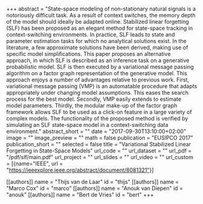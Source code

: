 +++
abstract = "State-space modeling of non-stationary natural signals is a notoriously difficult task. As a result of context switches, the memory depth of the model should ideally be adapted online. Stabilized linear forgetting (SLF) has been proposed as an elegant method for state-space tracking in context-switching environments. In practice, SLF leads to state and parameter estimation tasks for which no analytical solutions exist. In the literature, a few approximate solutions have been derived, making use of specific model simplifications. This paper proposes an alternative approach, in which SLF is described as an inference task on a generative probabilistic model. SLF is then executed by a variational message passing algorithm on a factor graph representation of the generative model. This approach enjoys a number of advantages relative to previous work. First, variational message passing (VMP) is an automatable procedure that adapts appropriately under changing model assumptions. This eases the search process for the best model. Secondly, VMP easily extends to estimate model parameters. Thirdly, the modular make-up of the factor graph framework allows SLF to be used as a click-on feature in a large variety of complex models. The functionality of the proposed method is verified by simulating an SLF state-space model in a context-switching data environment."
abstract_short = ""
date = "2017-09-30T13:10:00+02:00"
image = ""
image_preview = ""
math = false
publication = "EUSIPCO 2017"
publication_short = ""
selected = false
title = "Variational Stabilized Linear Forgetting in State-Space Models"
url_code = ""
url_dataset = ""
url_pdf = "/pdf/slf/main.pdf"
url_project = ""
url_slides = ""
url_video = ""
url_custom = [{name="IEEE", url = "https://ieeexplore.ieee.org/abstract/document/8081321"}]

[[authors]]
    name = "Thijs van de Laar"
    id = "thijs"
[[authors]]
    name = "Marco Cox"
    id = "marco"
[[authors]]
    name = "Anouk van Diepen"
    id = "anouk"
[[authors]]
    name = "Bert de Vries"
    id = "bert"
+++
